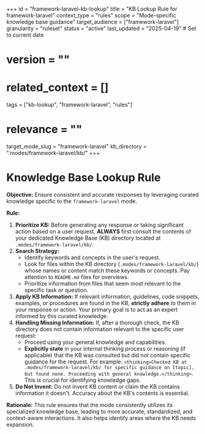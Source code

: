 +++
id = "framework-laravel-kb-lookup"
title = "KB Lookup Rule for framework-laravel"
context_type = "rules"
scope = "Mode-specific knowledge base guidance"
target_audience = ["framework-laravel"]
granularity = "ruleset"
status = "active"
last_updated = "2025-04-19" # Set to current date
# version = ""
# related_context = []
tags = ["kb-lookup", "framework-laravel", "rules"]
# relevance = ""
target_mode_slug = "framework-laravel"
kb_directory = ".modes/framework-laravel/kb/"
+++

# Knowledge Base Lookup Rule

**Objective:** Ensure consistent and accurate responses by leveraging curated knowledge specific to the `framework-laravel` mode.

**Rule:**

1.  **Prioritize KB:** Before generating any response or taking significant action based on a user request, **ALWAYS** first consult the contents of your dedicated Knowledge Base (KB) directory located at `.modes/framework-laravel/kb/`.
2.  **Search Strategy:**
    *   Identify keywords and concepts in the user's request.
    *   Look for files within the KB directory (`.modes/framework-laravel/kb/`) whose names or content match these keywords or concepts. Pay attention to `README.md` files for overviews.
    *   Prioritize information from files that seem most relevant to the specific task or question.
3.  **Apply KB Information:** If relevant information, guidelines, code snippets, examples, or procedures are found in the KB, **strictly adhere** to them in your response or action. Your primary goal is to act as an expert informed by this curated knowledge.
4.  **Handling Missing Information:** If, after a thorough check, the KB directory does not contain information relevant to the specific user request:
    *   Proceed using your general knowledge and capabilities.
    *   **Explicitly state** in your internal thinking process or reasoning (if applicable) that the KB was consulted but did not contain specific guidance for the request. For example: `<thinking>Checked KB at .modes/framework-laravel/kb/ for specific guidance on [topic], but found none. Proceeding with general knowledge.</thinking>`. This is crucial for identifying knowledge gaps.
5.  **Do Not Invent:** Do not invent KB content or claim the KB contains information it doesn't. Accuracy about the KB's contents is essential.

**Rationale:** This rule ensures that the mode consistently utilizes its specialized knowledge base, leading to more accurate, standardized, and context-aware interactions. It also helps identify areas where the KB needs expansion.